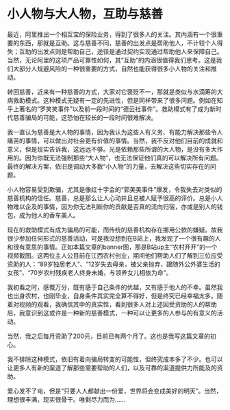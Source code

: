 # 小人物与大人物，互助与慈善

最近，阿里推出一个相互宝的保险业务，得到了很多人的关注。其内涵有一个很重要的东西，那就是互助。这与慈善不同，慈善的出发点是帮助他人，不计较个人得失；互助的出发点则是帮助自己，途径是通过契约实现通过帮助他人来保障自己。当然，无论阿里的这项产品可靠性如何，其“互助”的内涵很值得我们思考。这是我们大部分人规避风险的一种很重要的方式，自然也能获得很多小人物的关注和推动。  

转回慈善，近来有一种慈善的方式，大家对它褒贬不一，那就是类似与水滴筹的大病救助模式。这种模式无疑有一定的先进性，但是同样带来了很多问题。例如在知乎上著名的“罗笑笑事件”以及前一段时间的“德云社事件”。救助模式有了成为新时代慈善骗局的可能，这恐怕在较长的一段时间很难解决。  

我一直认为慈善是大人物的事情，因为我认为这些人有义务、有能力解决那些令人痛苦的事情，可以做出对社会更有价值的事情。当然，我不反对他们目前的成就和意义，但是现实告诉我，这远远不够。光是依赖那些所谓的大人物，是没有多大作用的。因为你既无法强制那些“大人物”，也无法保证他们真的可以解决所有问题。最终的解决方案，依旧是调动大多数“小人物”的力量，去解决这些切实存在的问题。

小人物容易受到欺骗，尤其是像红十字会的“郭美美事件”爆发，令我失去对类似的慈善机构的信任。慈善，总是那么让人心动并且总被人赋予很高的评价。总是小人物难以企及的事情，因为你无法判断你的贡献是否真的流向归宿，亦或是别人的钱包，成为他人的香车美人。

现在的救助模式有成为骗局的可能，而传统的慈善机构存在挪用公款的嫌疑。故我很少参加任何形式的慈善活动，可是我没想到在B站上，我发现了一个很有趣的人和很有意思的事情。正如本篇文章的banner图，那是B站up主“农村开开”的一个视频截图。这两位主人公目前在江西农村创业，期间他们帮助人们了解到三位应受资助的人：“89岁独居老人”、“12岁失去母亲，被父亲抛弃，跟随外公外婆生活的女孩”、“70岁农村残疾老人终身未婚，与领养女儿相依为命”。

我初看之时，感慨万分，既有感于自己条件的优越，又有感于他人的不幸。虽然我也出身农村，也刚毕业，自身条件其实完全算不得好，但是终究已经幸福太多。随着对视频的观看，我确信其中的真实性，看到很多人对上述因受资助的人的帮助后，我意识到这或许是一种新的慈善模式，一种可以让更多的人参与的有意义的活动。

当然，我之后每月资助了200元，目前已有两个月了。这也是我写这篇文章的初心。

我不排除这种模式，依旧有着向骗局转变的可能性，但终究成本多了不少。也可以让更多人有新的渠道了解那些需要帮助的人们，以及可靠的渠道提供力所能及的资助。

爱心发不了电，但是“只要人人都献出一份爱，世界将会变成美好的明天”。当然，理想很丰满，现实很骨干。唯剩尽力而为......